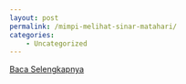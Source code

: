 ```yaml
---
layout: post
permalink: /mimpi-melihat-sinar-matahari/
categories:
    - Uncategorized
---
```


[Baca Selengkapnya](/03)